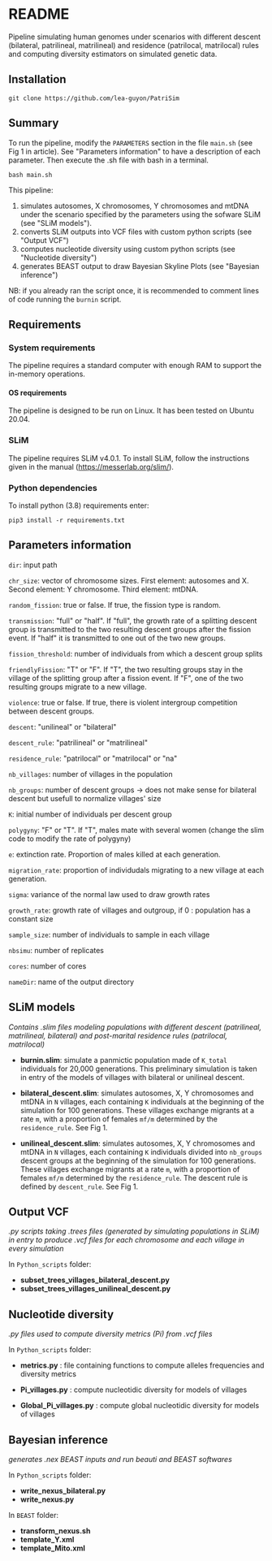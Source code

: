 # README

Pipeline simulating human genomes under scenarios with different descent (bilateral, patrilineal, matrilineal) and residence (patrilocal, matrilocal) rules and computing diversity estimators on simulated genetic data.

## Installation
`git clone https://github.com/lea-guyon/PatriSim`

## Summary

To run the pipeline, modify the `PARAMETERS` section in the file `main.sh` (see Fig 1 in article). See "Parameters information" to have a description of each parameter. Then execute the .sh file with bash in a terminal. 

`bash main.sh`

This pipeline:
1) simulates autosomes, X chromosomes, Y chromosomes and mtDNA under the scenario specified by the parameters using the sofware SLiM (see "SLiM models"). 
2) converts SLiM outputs into VCF files with custom python scripts (see "Output VCF")
3) computes nucleotide diversity using custom python scripts (see "Nucleotide diversity")
4) generates BEAST output to draw Bayesian Skyline Plots (see "Bayesian inference")

NB: if you already ran the script once, it is recommended to comment lines of code running the `burnin` script.

## Requirements

### System requirements
The pipeline requires a standard computer with enough RAM to support the in-memory operations.

#### OS requirements
The pipeline is designed to be run on Linux. It has been tested on Ubuntu 20.04.

### SLiM
The pipeline requires SLiM v4.0.1. To install SLiM, follow the instructions given in the manual (https://messerlab.org/slim/). 

### Python dependencies
To install python (3.8) requirements enter:

`pip3 install -r requirements.txt`

## Parameters information

`dir`: input path

`chr_size`: vector of chromosome sizes. First element: autosomes and X. Second element: Y chromosome. Third element: mtDNA.

`random_fission`: true or false. If true, the fission type is random.

`transmission`: "full" or "half". If "full", the growth rate of a splitting descent group is transmitted to the two resulting descent groups after the fission event. If "half" it is transmitted to one out of the two new groups.

`fission_threshold`: number of individuals from which a descent group splits

`friendlyFission`: "T" or "F". If "T", the two resulting groups stay in the village of the splitting group after a fission event. If "F", one of the two resulting groups migrate to a new village.

`violence`: true or false. If true, there is violent intergroup competition between descent groups.

`descent`: "unilineal" or "bilateral"

`descent_rule`: "patrilineal" or "matrilineal"

`residence_rule`: "patrilocal" or "matrilocal" or "na"

`nb_villages`: number of villages in the population

`nb_groups`: number of descent groups -> does not make sense for bilateral descent but usefull to normalize villages' size

`K`: initial number of individuals per descent group

`polygyny`: "F" or "T". If "T", males mate with several women (change the slim code to modify the rate of polygyny)

`e`: extinction rate. Proportion of males killed at each generation.

`migration_rate`: proportion of individudals migrating to a new village at each generation.

`sigma`: variance of the normal law used to draw growth rates

`growth_rate`: growth rate of villages and outgroup, if 0 : population has a constant size

`sample_size`: number of individuals to sample in each village

`nbsimu`: number of replicates

`cores`: number of cores

`nameDir`: name of the output directory

## SLiM models
*Contains .slim files modeling populations with different descent (patrilineal, matrilineal, bilateral) and post-marital residence rules (patrilocal, matrilocal)*

- **burnin.slim**: simulate a panmictic population made of `K_total` individuals for 20,000 generations. This preliminary simulation is taken in entry of the models of villages with bilateral or unilineal descent. 

- **bilateral_descent.slim**: simulates autosomes, X, Y chromosomes and mtDNA in `N` villages, each containing `K` individuals at the beginning of the simulation for 100 generations. These villages exchange migrants at a rate `m`, with a proportion of females `mf/m` determined by the `residence_rule`. See Fig 1.

- **unilineal_descent.slim**: simulates autosomes, X, Y chromosomes and mtDNA in `N` villages, each containing `K` individuals divided into `nb_groups` descent groups at the beginning of the simulation for 100 generations. These villages exchange migrants at a rate `m`, with a proportion of females `mf/m` determined by the `residence_rule`. The descent rule is defined by `descent_rule`. See Fig 1.

## Output VCF
*.py scripts taking .trees files (generated by simulating populations in SLiM) in entry to produce .vcf files for each chromosome and each village in every simulation*

In `Python_scripts` folder:
- **subset_trees_villages_bilateral_descent.py**
- **subset_trees_villages_unilineal_descent.py**

## Nucleotide diversity
*.py files used to compute diversity metrics (Pi) from .vcf files*

In `Python_scripts` folder:
- **metrics.py** : file containing functions to compute alleles frequencies and diversity metrics

- **Pi_villages.py** : compute nucleotidic diversity for models of villages

- **Global_Pi_villages.py** : compute global nucleotidic diversity for models of villages

## Bayesian inference
*generates .nex BEAST inputs and run beauti and BEAST softwares*

In `Python_scripts` folder:
- **write_nexus_bilateral.py**
- **write_nexus.py**

In `BEAST` folder:

- **transform_nexus.sh**
- **template_Y.xml**
- **template_Mito.xml**
